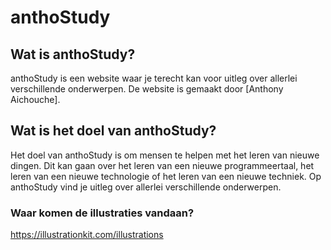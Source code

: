 # anthoStudy

## Wat is anthoStudy?

anthoStudy is een website waar je terecht kan voor uitleg over allerlei verschillende onderwerpen. De website is gemaakt door [Anthony Aichouche].

## Wat is het doel van anthoStudy?

Het doel van anthoStudy is om mensen te helpen met het leren van nieuwe dingen. Dit kan gaan over het leren van een nieuwe programmeertaal, het leren van een nieuwe technologie of het leren van een nieuwe techniek. Op anthoStudy vind je uitleg over allerlei verschillende onderwerpen.

### Waar komen de illustraties vandaan?

https://illustrationkit.com/illustrations

